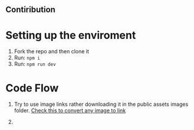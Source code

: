 ## Contiribution

# Setting up the enviroment
1. Fork the repo and then clone it 
2. Run: ```npm i```
3. Run: ```npm run dev```


# Code Flow
1. Try to use image links rather downloading it in the public assets images folder.  [Check this to convert any image to link](https://www.linkedin.com/posts/sahityaaryan_hosting-images-using-imgur-activity-7095823819990347776-cXLG?utm_source=share&utm_medium=member_desktop)

2. 
